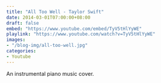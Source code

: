 ```yaml
---
title: "All Too Well - Taylor Swift"
date: 2014-03-01T07:00:00+08:00
draft: false
embed: "https://www.youtube.com/embed/TyV5tHlYyWE"
playlink: "https://www.youtube.com/watch?v=TyV5tHlYyWE"
images:
- "/blog-img/all-too-well.jpg"
categories:
- Youtube
---
```


An instrumental piano music cover.

